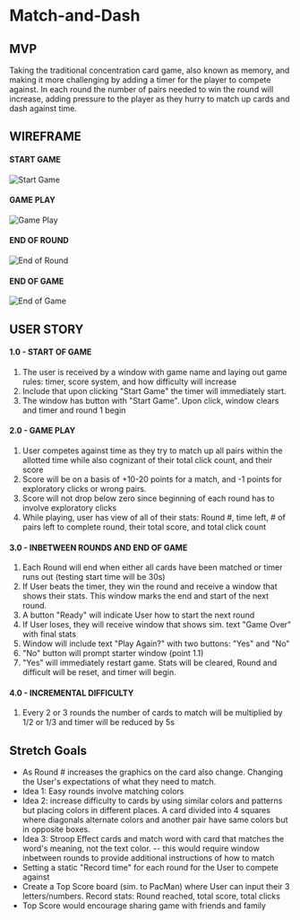 # Match-and-Dash
## MVP
Taking the traditional concentration card game, also known as memory, and making it more challenging by adding a timer for the player to compete against. In each round the number of pairs needed to win the round will increase, adding pressure to the player as they hurry to match up cards and dash against time.

## WIREFRAME

#### START GAME
![Start Game](https://i.imgur.com/wpYkFyk.jpg)

#### GAME PLAY
![Game Play](https://i.imgur.com/PojMMIl.jpg)

#### END OF ROUND
![End of Round](https://i.imgur.com/i5IMpR7.jpg)

#### END OF GAME
![End of Game](https://i.imgur.com/FKNQXof.jpg)

## USER STORY
#### 1.0 - START OF GAME
1. The user is received by a window with game name and laying out game rules: timer, score system, and how difficulty will increase
2. Include that upon clicking "Start Game" the timer will immediately start.
3. The window has button with "Start Game". Upon click, window clears and timer and round 1 begin

#### 2.0 - GAME PLAY
1. User competes against time as they try to match up all pairs within the allotted time while also cognizant of their total click count, and their score
2. Score will be on a basis of +10-20 points for a match, and -1 points for exploratory clicks or wrong pairs. 
3. Score will not drop below zero since beginning of each round has to involve exploratory clicks
4. While playing, user has view of all of their stats: Round #, time left, # of pairs left to complete round, their total score, and total click count

#### 3.0 - INBETWEEN ROUNDS AND END OF GAME
1. Each Round will end when either all cards have been matched or timer runs out (testing start time will be 30s)
2. If User beats the timer, they win the round and receive a window that shows their stats. This window marks the end and start of the next round.
3. A button "Ready" will indicate User how to start the next round
4. If User loses, they will receive window that shows sim. text "Game Over" with final stats
5. Window will include text "Play Again?" with two buttons: "Yes" and "No"
6. "No" button will prompt starter window (point 1.1)
7. "Yes" will immediately restart game. Stats will be cleared, Round and difficult will be reset, and timer will begin.

#### 4.0 - INCREMENTAL DIFFICULTY
1. Every 2 or 3 rounds the number of cards to match will be multiplied by 1/2 or 1/3 and timer will be reduced by 5s

## Stretch Goals
* As Round # increases the graphics on the card also change. Changing the User's expectations of what they need to match. 
* Idea 1: Easy rounds involve matching colors
* Idea 2: increase difficulty to cards by using similar colors and patterns but placing colors in different places. A card divided into 4 squares where diagonals alternate colors and another pair have same colors but in opposite boxes.
* Idea 3: Stroop Effect cards and match word with card that matches the word's meaning, not the text color. -- this would require window inbetween rounds to provide additional instructions of how to match
* Setting a static "Record time" for each round for the User to compete against
* Create a Top Score board (sim. to PacMan) where User can input their 3 letters/numbers. Record stats: Round reached, total score, total clicks
* Top Score would encourage sharing game with friends and family
